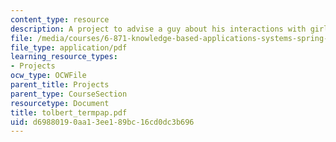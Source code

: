 ```yaml
---
content_type: resource
description: A project to advise a guy about his interactions with girls at a party.
file: /media/courses/6-871-knowledge-based-applications-systems-spring-2005/d69880190aa13ee189bc16cd0dc3b696_tolbert_termpap.pdf
file_type: application/pdf
learning_resource_types:
- Projects
ocw_type: OCWFile
parent_title: Projects
parent_type: CourseSection
resourcetype: Document
title: tolbert_termpap.pdf
uid: d6988019-0aa1-3ee1-89bc-16cd0dc3b696
---
```

